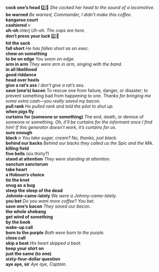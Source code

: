 __cock one’s head__ :two::hammer: _She cocked her head to the sound of a locomotive._  
__be warned__ _Be warned, Commander, I didn’t make this coffee._  
__kangaroo court__  
__cashiered__ _v_  
__uh-oh__ _interj_ _Uh-oh. The cops are here._  
__don’t press your luck__ :two::hammer:  
__hit the sack__  
__fall short__ _He has fallen short as an exec._  
__chew on something__  
__to be on edge__ _You seem on edge._  
__arm in arm__ _They were arm in arm, singing with the band._  
__in all likelihood__  
__good riddance__  
__head over heels__  
__give a rat’s ass__ _I don’t give a rat’s ass._  
__save (one’s) bacon__ To rescue one from failure, danger, or disaster; to prevent something bad from happening to one. _Thanks for bringing me some extra cash—you really saved my bacon._  
__pull rank__ _He pulled rank and told the pilot to shut up._  
__when pigs fly__  
__curtains for (someone or something)__ The end, death, or demise of someone or something. _Oh, it’ll be curtains for the informant once I find him!_ _If this generator doesn’t work, it’s curtains for us._  
__sure enough__  
__black__ _n_ _You take sugar, cream? No, thanks, just black._  
__behind our backs__ _Behind our backs they called us the Spic and the Mik._  
__killing field__  
__five bells__ (six thirty?)  
__stand at attention__ _They were standing at attention._  
__sanctum sanctorum__  
__take heart__  
__a Hobson’s choice__  
__tie the knot__  
__snug as a bug__  
__sleep the sleep of the dead__  
__Johnnie-came-lately__ _We were a Johnny-came-lately._  
__you bet__ _Do you want more coffee? You bet._  
__save one’s bacon__ _They saved our bacon._  
__the whole shebang__  
__get wind of something__  
__by the book__  
__wake-up call__  
__born to the purple__ _Both were born to the purple._  
__close call__  
__skip a beat__ _His heart skipped a beat._  
__keep your shirt on__  
__just the same (to one)__  
__sixty-four-dollar question__  
__aye aye, sir__ _Aye aye, Captain._  
